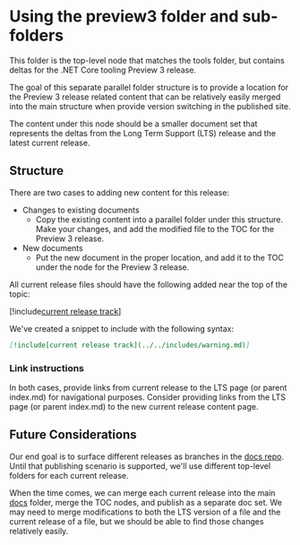# Using the preview3 folder and sub-folders

This folder is the top-level node that matches the tools
folder, but contains deltas for the .NET Core tooling Preview 3 release.

The goal of this separate parallel folder structure is to provide a location
for the Preview 3 release related content that can be relatively easily merged into
the main structure when provide version switching in the published site.

The content under this node should be a smaller document set that represents
the deltas from the Long Term Support (LTS) release and the latest
current release. 

## Structure

There are two cases to adding new content for this release:

* Changes to existing documents
    - Copy the existing content into a parallel folder under this structure. Make your changes, and add the modified file to the TOC for the Preview 3 release.
* New documents
    - Put the new document in the proper location, and add it to the TOC under the node for the Preview 3 release. 

All current release files should have the following added near the
top of the topic:

[!include[current release track](../includes/warning.md)]

We've created a snippet to include with the following syntax:

```markdown
[!include[current release track](../../includes/warning.md)]
```

### Link instructions

In both cases, provide links from current release to the LTS page (or parent index.md)
for navigational purposes.
Consider providing links from the LTS page (or parent index.md) to the
new current release content page.

## Future Considerations

Our end goal is to surface different releases as branches in the
[docs repo](https://github.com/dotnet/docs). Until that publishing
scenario is supported, we'll use different top-level folders for each
current release. 

When the time comes, we can merge each current release into the main
[docs](../docs) folder, merge the TOC nodes, and publish as a separate doc
set. We may need to merge modifications to both the LTS version of a file
and the current release of a file, but we should be able to find those
changes relatively easily.
